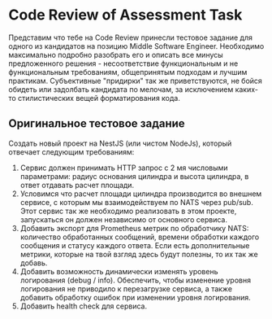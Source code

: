 # Code Review of Assessment Task

Представим что тебе на Code Review принесли тестовое задание для одного из кандидатов на позицию Middle Software Engineer. Необходимо максимально подробно разобрать его и описать все минусы предложенного решения - несоответствие функциональным и не функциональным требованиям, общепринятым подходам и лучшим практикам. Субъективные "придирки" так же приветствуются, не бойся обидеть или задолбать кандидата по мелочам, за исключением каких-то стилистических вещей форматирования кода.

## Оригинальное тестовое задание

Создать новый проект на NestJS (или чистом NodeJs), который отвечает следующим требованиям:

1. Сервис должен принимать HTTP запрос с 2 мя числовыми параметрами: радиус основания цилиндра и высота цилиндра, в ответ отдавать расчет площади.
2. Условимся что расчет площади цилиндра производится во внешнем сервисе, с которым мы взаимодействуем по NATS через pub/sub. Этот сервис так же необходимо реализовать в этом проекте, запускаться он должен независимо от основного сервиса.
3. Добавить экспорт для Prometheus метрик по обработчику NATS: количество обработанных сообщений, времени обработки каждого сообщения и статусу каждого ответа. Если есть дополнительные метрики, которые на твой взгляд здесь будут полезны, то их так же добавь.
4. Добавить возможность динамически изменять уровень логирования (debug / info). Обеспечить, чтобы изменение уровня логирования не приводило к перезагрузке сервиса, а также добавить обработку ошибок при изменении уровня логирования.
5. Добавить health check для сервиса.
